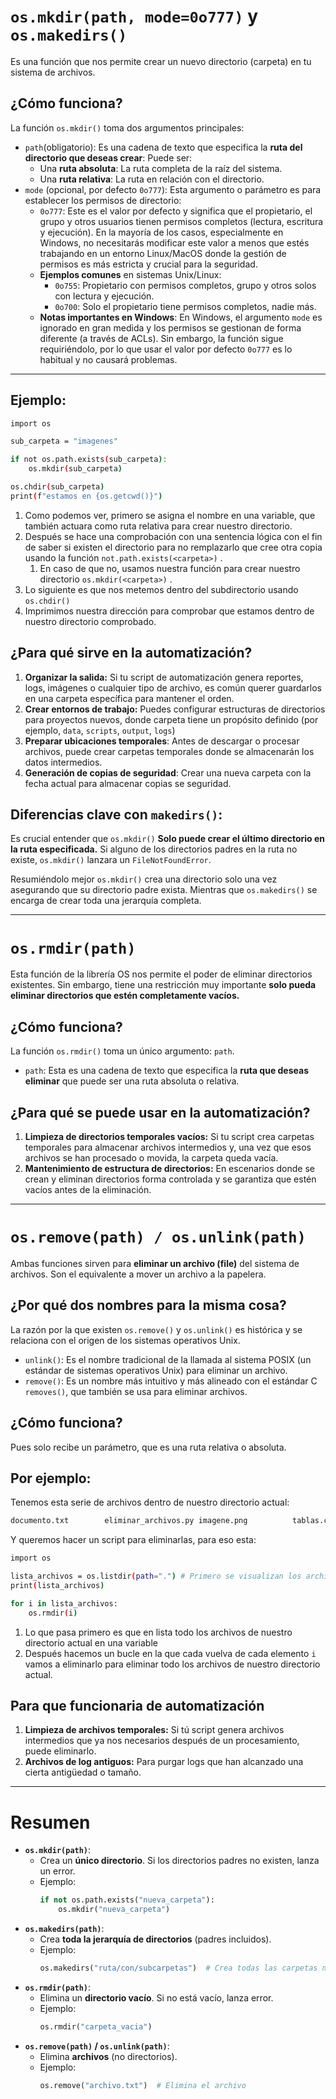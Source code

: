# `os.mkdir(path, mode=0o777)` y `os.makedirs()`

Es una función que nos permite crear un nuevo directorio (carpeta) en tu sistema de archivos.

## ¿Cómo funciona?

La función `os.mkdir()` toma dos argumentos principales:

- `path`(obligatorio): Es una cadena de texto que especifica la **ruta del directorio que deseas crear**: Puede ser:
    - Una **ruta absoluta**: La ruta completa de la raíz del sistema.
    - Una **ruta relativa**: La ruta en relación con el directorio.
- `mode` (opcional, por defecto `0o777`): Esta argumento o parámetro es para establecer los permisos de directorio:
    - `0o777`: Este es el valor por defecto y significa que el propietario, el grupo y otros usuarios tienen permisos completos (lectura, escritura y ejecución). En la mayoría de los casos, especialmente en Windows, no necesitarás modificar este valor a menos que estés trabajando en un entorno Linux/MacOS donde la gestión de permisos es más estricta y crucial para la seguridad.
    - **Ejemplos comunes** en sistemas Unix/Linux:
        - `0o755`: Propietario con permisos completos, grupo y otros solos con lectura y ejecución.
        - `0o700`: Solo el propietario tiene permisos completos, nadie más.
    - **Notas importantes en Windows**: En Windows, el argumento `mode` es ignorado en gran medida y los permisos se gestionan de forma diferente (a través de ACLs). Sin embargo, la función sigue requiriéndolo, por lo que usar el valor por defecto `0o777` es lo habitual y no causará problemas.

---

## Ejemplo:

```bash
import os

sub_carpeta = "imagenes"

if not os.path.exists(sub_carpeta):
    os.mkdir(sub_carpeta)

os.chdir(sub_carpeta)
print(f"estamos en {os.getcwd()}")
```

1. Como podemos ver, primero se asigna el nombre en una variable, que también actuara como ruta relativa para crear nuestro directorio.
2. Después se hace una comprobación con una sentencia lógica con el fin de saber si existen el directorio para no remplazarlo que cree otra copia usando la función `not.path.exists(<carpeta>)` .
    1. En caso de que no, usamos nuestra función para crear nuestro directorio `os.mkdir(<carpeta>)` .
3. Lo siguiente es que nos metemos dentro del subdirectorio usando `os.chdir()` 
4. Imprimimos nuestra dirección para comprobar que estamos dentro de nuestro directorio comprobado.

## ¿Para qué sirve en la automatización?

1. **Organizar la salida:** Si tu script de automatización genera reportes, logs, imágenes o cualquier tipo de archivo, es común querer guardarlos en una carpeta específica para mantener el orden.
2. **Crear entornos de trabajo:** Puedes configurar estructuras de directorios para proyectos nuevos, donde carpeta tiene un propósito definido (por ejemplo, `data`, `scripts`, `output`, `logs`)
3. **Preparar ubicaciones temporales**: Antes de descargar o procesar archivos, puede crear carpetas temporales donde se almacenarán los datos intermedios.
4. **Generación de copias de seguridad**: Crear una nueva carpeta con la fecha actual para almacenar copias se seguridad. 

## Diferencias clave con `makedirs()`:

Es crucial entender que `os.mkdir()` **Solo puede crear el último directorio en la ruta especificada.** Si alguno de los directorios padres en la ruta no existe, `os.mkdir()` lanzara un `FileNotFoundError`.

Resumiéndolo mejor `os.mkdir()` crea una directorio solo una vez asegurando que su directorio padre exista. Mientras que `os.makedirs()` se encarga de crear toda una jerarquía completa.

---

# `os.rmdir(path)`

Esta función de la librería OS nos permite el poder de eliminar directorios existentes. Sin embargo, tiene una restricción muy importante **solo pueda eliminar directorios que estén completamente vacíos.**

## ¿Cómo funciona?

La función `os.rmdir()` toma un único argumento: `path`.

- `path`: Esta es una cadena de texto que especifica la **ruta que deseas eliminar** que puede ser una ruta absoluta o relativa.

## ¿Para qué se puede usar en la automatización?

1. **Limpieza de directorios temporales vacíos:** Si tu script crea carpetas temporales para almacenar archivos intermedios y, una vez que esos archivos se han procesado o movida, la carpeta queda vacía.
2. **Mantenimiento de estructura de directorios:** En escenarios donde se crean y eliminan directorios forma controlada y se garantiza que estén vacíos antes de la eliminación. 

---

# `os.remove(path) / os.unlink(path)`

Ambas funciones sirven para **eliminar un archivo (file)** del sistema de archivos. Son el equivalente a mover un archivo a la papelera.

## ¿Por qué dos nombres para la misma cosa?

La razón por la que existen `os.remove()` y `os.unlink()` es histórica y se relaciona con el origen de los sistemas operativos Unix.

- `unlink()`: Es el nombre tradicional de la llamada al sistema POSIX (un estándar de sistemas operativos Unix) para eliminar un archivo.
- `remove()`: Es un nombre más intuitivo y más alineado con el estándar C `removes()`, que también se usa para eliminar archivos.

## ¿Cómo funciona?

Pues solo recibe un parámetro, que es una ruta relativa o absoluta.

## Por ejemplo:

Tenemos esta serie de archivos dentro de nuestro directorio actual:

```bash
documento.txt        eliminar_archivos.py imagene.png          tablas.cvc           textos.txt          tablas.cvc           textos.txt
```

Y queremos hacer un script para eliminarlas, para eso esta:

```bash
import os

lista_archivos = os.listdir(path=".") # Primero se visualizan los archivos 
print(lista_archivos)

for i in lista_archivos:
    os.rmdir(i)
```

1. Lo que pasa primero es que en lista todo los archivos de nuestro directorio actual en una variable
2. Después hacemos un bucle en la que cada vuelva de cada elemento `i` vamos a eliminarlo para eliminar todo los archivos de nuestro directorio actual.

## Para que funcionaria de automatización

1. **Limpieza de archivos temporales:** Si tú script genera archivos intermedios que ya nos necesarios después de un procesamiento, puede eliminarlo.
2. **Archivos de log antiguos:** Para purgar logs que han alcanzado una cierta antigüedad o tamaño.

---
# Resumen
- **`os.mkdir(path)`**:
    - Crea un **único directorio**. Si los directorios padres no existen, lanza un error.
    - Ejemplo:
        ```python
        if not os.path.exists("nueva_carpeta"):
            os.mkdir("nueva_carpeta")
        ```
- **`os.makedirs(path)`**:
    - Crea **toda la jerarquía de directorios** (padres incluidos).
    - Ejemplo:
        ```python
        os.makedirs("ruta/con/subcarpetas")  # Crea todas las carpetas necesarias
        ```
- **`os.rmdir(path)`**:
    - Elimina un **directorio vacío**. Si no está vacío, lanza error.
    - Ejemplo:
        ```python
        os.rmdir("carpeta_vacia")
        ```
- **`os.remove(path)` / `os.unlink(path)`**:
    - Elimina **archivos** (no directorios).
    - Ejemplo:
        ```python
        os.remove("archivo.txt")  # Elimina el archivo
        ```
        